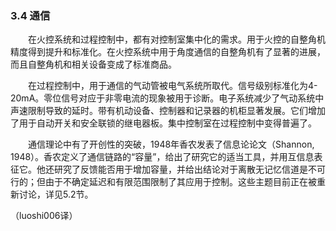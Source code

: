 ### 3.4 通信
　　在火控系统和过程控制中，都有对控制室集中化的需求。用于火控的自整角机精度得到提升和标准化。在火控系统中用于角度通信的自整角机有了显著的进展，而且自整角机和相关设备变成了标准商品。
  
　　在过程控制中，用于通信的气动管被电气系统所取代。信号级别标准化为4-20mA。零位信号对应于非零电流的现象被用于诊断。电子系统减少了气动系统中声速限制导致的延时。带有机动设备、控制器和记录器的机柜显著发展。它们增加了用于自动开关和安全联锁的继电器板。集中控制室在过程控制中变得普遍了。
  
　　通信理论中有了开创性的突破，1948年香农发表了信息论论文（Shannon, 1948）。香农定义了通信链路的“容量”，给出了研究它的适当工具，并用互信息表征它。他还研究了反馈能否用于增加容量，并给出结论对于离散无记忆信道是不可行的；但由于不确定延迟和有限范围限制了其应用于控制。这些主题目前正在被重新讨论，详见5.2节。

（luoshi006译）